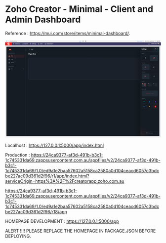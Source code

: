 # Zoho Creator - Minimal - Client and Admin Dashboard

Reference : https://mui.com/store/items/minimal-dashboard/.

![Screenshot](preview.png)

Localhost : https://127.0.0.1:5000/app/index.html

Production : https://24ca9377-af3d-491b-b3c1-1c745331da69.zappsusercontent.com.au/appfiles/v2/24ca9377-af3d-491b-b3c1-1c745331da69/1.0/ed9a1e2baa57602a5158ca2580a0d104ceacd6057c3bdcbe227ac09d361d2f96/r1/app/index.html?serviceOrigin=https%3A%2F%2Fcreatorapp.zoho.com.au

https://24ca9377-af3d-491b-b3c1-1c745331da69.zappsusercontent.com.au/appfiles/v2/24ca9377-af3d-491b-b3c1-1c745331da69/1.0/ed9a1e2baa57602a5158ca2580a0d104ceacd6057c3bdcbe227ac09d361d2f96/r18/app

HOMEPAGE DEVELOPMENT : https://127.0.0.1:5000/app

ALERT !!!!
PLEASE REPLACE THE HOMEPAGE IN PACKAGE.JSON BEFORE DEPLOYING.
